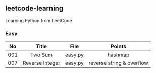 ## leetcode-learning

Learning Python from LeetCode

### Easy

No|Title|File|Points
:-:|:-:|:-:|:-:
001|Two Sum|easy.py|hashmap
007|Reverse Integer|easy.py|reverse string & overflow